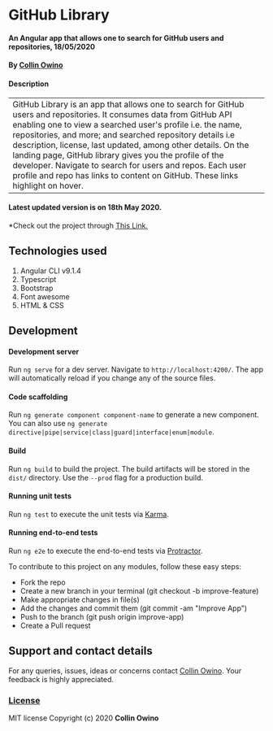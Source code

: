 # GitHub Library
#### An Angular app that allows one to search for GitHub users and repositories, 18/05/2020
#### By [Collin Owino](https://github.com/Collin9726)
#### Description

<table>
<tr>
<td>
GitHub Library is an app that allows one to search for GitHub users and repositories. It consumes data from GitHub API enabling one to view a searched user's profile i.e. the name, repositories, and more; and searched repository details i.e description, license, last updated, among other details. On the landing page, GitHub library gives you the profile of the developer. Navigate to search for users and repos. Each user profile and repo has links to content on GitHub. These links highlight on hover.
</td>
</tr>
</table> 

#### Latest updated version is on 18th May 2020.
\*Check out the project through <a href="https://collin9726.github.io/GitHubSearch">This Link.</a>

## Technologies used

1. Angular CLI v9.1.4
2. Typescript
3. Bootstrap
4. Font awesome
5. HTML & CSS

## Development

#### Development server

Run `ng serve` for a dev server. Navigate to `http://localhost:4200/`. The app will automatically reload if you change any of the source files.

#### Code scaffolding

Run `ng generate component component-name` to generate a new component. You can also use `ng generate directive|pipe|service|class|guard|interface|enum|module`.

#### Build

Run `ng build` to build the project. The build artifacts will be stored in the `dist/` directory. Use the `--prod` flag for a production build.

#### Running unit tests

Run `ng test` to execute the unit tests via [Karma](https://karma-runner.github.io).

#### Running end-to-end tests

Run `ng e2e` to execute the end-to-end tests via [Protractor](http://www.protractortest.org/).

To contribute to this project on any modules, follow these easy steps:

- Fork the repo
- Create a new branch in your terminal (git checkout -b improve-feature)
- Make appropriate changes in file(s)
- Add the changes and commit them (git commit -am "Improve App")
- Push to the branch (git push origin improve-app)
- Create a Pull request

## Support and contact details
For any queries, issues, ideas or concerns contact [Collin Owino](owino.collin@gmail.com). Your feedback is highly appreciated. 
### [License](LICENSE)
MIT license
Copyright (c) 2020 **Collin Owino**